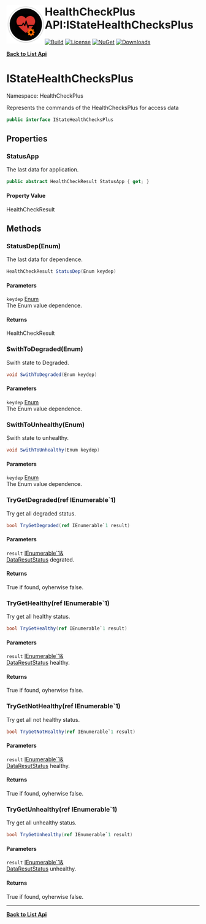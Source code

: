 # <img align="left" width="100" height="100" src="../images/icon.png">HealthCheckPlus API:IStateHealthChecksPlus 

[![Build](https://github.com/FRACerqueira/HealthCheckPlus/workflows/Build/badge.svg)](https://github.com/FRACerqueira/HealthCheckPlus/actions/workflows/build.yml)
[![License](https://img.shields.io/badge/License-MIT-brightgreen.svg)](https://github.com/FRACerqueira/HealthCheckPlus/blob/master/LICENSE)
[![NuGet](https://img.shields.io/nuget/v/HealthCheckPlus)](https://www.nuget.org/packages/HealthCheckPlus/)
[![Downloads](https://img.shields.io/nuget/dt/HealthCheckPlus)](https://www.nuget.org/packages/HealthCheckPlus/)

[**Back to List Api**](./apis.md)

# IStateHealthChecksPlus

Namespace: HealthCheckPlus

Represents the commands of the HealthChecksPlus for access data

```csharp
public interface IStateHealthChecksPlus
```

## Properties

### <a id="properties-statusapp"/>**StatusApp**

The last  data for application.

```csharp
public abstract HealthCheckResult StatusApp { get; }
```

#### Property Value

HealthCheckResult<br>

## Methods

### <a id="methods-statusdep"/>**StatusDep(Enum)**

The last  data for dependence.

```csharp
HealthCheckResult StatusDep(Enum keydep)
```

#### Parameters

`keydep` [Enum](https://docs.microsoft.com/en-us/dotnet/api/system.enum)<br>
The Enum value dependence.

#### Returns

HealthCheckResult

### <a id="methods-swithtodegraded"/>**SwithToDegraded(Enum)**

Swith state to Degraded.

```csharp
void SwithToDegraded(Enum keydep)
```

#### Parameters

`keydep` [Enum](https://docs.microsoft.com/en-us/dotnet/api/system.enum)<br>
The Enum value dependence.

### <a id="methods-swithtounhealthy"/>**SwithToUnhealthy(Enum)**

Swith state to unhealthy.

```csharp
void SwithToUnhealthy(Enum keydep)
```

#### Parameters

`keydep` [Enum](https://docs.microsoft.com/en-us/dotnet/api/system.enum)<br>
The Enum value dependence.

### <a id="methods-trygetdegraded"/>**TryGetDegraded(ref IEnumerable`1)**

Try get all degraded status.

```csharp
bool TryGetDegraded(ref IEnumerable`1 result)
```

#### Parameters

`result` [IEnumerable`1&](https://docs.microsoft.com/en-us/dotnet/api/system.collections.generic.ienumerable-1&)<br>
[DataResutStatus](./healthcheckplus.dataresutstatus.md) degrated.

#### Returns

True if found, oyherwise false.

### <a id="methods-trygethealthy"/>**TryGetHealthy(ref IEnumerable`1)**

Try get all healthy status.

```csharp
bool TryGetHealthy(ref IEnumerable`1 result)
```

#### Parameters

`result` [IEnumerable`1&](https://docs.microsoft.com/en-us/dotnet/api/system.collections.generic.ienumerable-1&)<br>
[DataResutStatus](./healthcheckplus.dataresutstatus.md) healthy.

#### Returns

True if found, oyherwise false.

### <a id="methods-trygetnothealthy"/>**TryGetNotHealthy(ref IEnumerable`1)**

Try get all not healthy status.

```csharp
bool TryGetNotHealthy(ref IEnumerable`1 result)
```

#### Parameters

`result` [IEnumerable`1&](https://docs.microsoft.com/en-us/dotnet/api/system.collections.generic.ienumerable-1&)<br>
[DataResutStatus](./healthcheckplus.dataresutstatus.md) healthy.

#### Returns

True if found, oyherwise false.

### <a id="methods-trygetunhealthy"/>**TryGetUnhealthy(ref IEnumerable`1)**

Try get all unhealthy status.

```csharp
bool TryGetUnhealthy(ref IEnumerable`1 result)
```

#### Parameters

`result` [IEnumerable`1&](https://docs.microsoft.com/en-us/dotnet/api/system.collections.generic.ienumerable-1&)<br>
[DataResutStatus](./healthcheckplus.dataresutstatus.md) unhealthy.

#### Returns

True if found, oyherwise false.


- - -
[**Back to List Api**](./apis.md)
